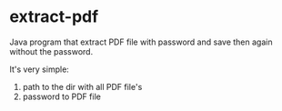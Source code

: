 # extract-pdf

Java program that extract PDF file with password and save then again without the password.

It's very simple:
1. path to the dir with all PDF file's
2. password to PDF file
